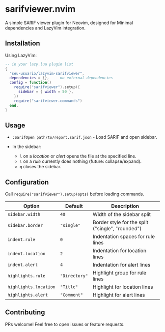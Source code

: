 # sarifviewer.nvim

A simple SARIF viewer plugin for Neovim, designed for Minimal dependencies and LazyVim integration.

## Installation

Using LazyVim:

```lua
-- in your lazy.lua plugin list
{
  "seu-usuario/lazyvim-sarifviewer",
  dependencies = {},  -- no external dependencies
  config = function()
    require("sarifviewer").setup({
      sidebar = { width = 50 },
    })
    require("sarifviewer.commands")
  end,
}
```

## Usage

* `:SarifOpen path/to/report.sarif.json` - Load SARIF and open sidebar.
* In the sidebar:

  * `l` on a *location* or *alert* opens the file at the specified line.
  * `l` on a *rule* currently does nothing (future: collapse/expand).
  * `q` closes the sidebar.

## Configuration

Call `require("sarifviewer").setup(opts)` before loading commands.

| Option                | Default       | Description                                      |
| --------------------- | ------------- | ------------------------------------------------ |
| `sidebar.width`       | `40`          | Width of the sidebar split                       |
| `sidebar.border`      | `"single"`    | Border style for the split ("single", "rounded") |
| `indent.rule`         | `0`           | Indentation spaces for rule lines                |
| `indent.location`     | `2`           | Indentation for location lines                   |
| `indent.alert`        | `4`           | Indentation for alert lines                      |
| `highlights.rule`     | `"Directory"` | Highlight group for rule lines                   |
| `highlights.location` | `"Title"`     | Highlight for location lines                     |
| `highlights.alert`    | `"Comment"`   | Highlight for alert lines                        |

## Contributing

PRs welcome! Feel free to open issues or feature requests.
